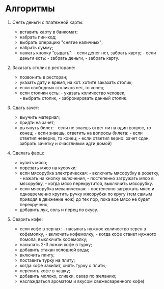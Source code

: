 # Алгоритмы

1) Снять деньги с платежной карты:
   - вставить карту в банкомат;
   - набрать пин-код;
   - выбрать операцию "снятие наличных";
   - набрать сумму;
   - нажать кнопку "выдать":
                    - если денег нет, забрать карту;
                    - если деньги есть: - забрать деньги,
                                        - забрать карту. 
                                        
 2) Заказать столик в ресторане:
    - позвонить в ресторан;
    - указать дату и время, на кот. хотите заказать столик;
    - если свободных столиков нет, то конец;
    - если столики есть:
             - указать количество человек,     
             - выбрать столик,
             - забронировать данный столик.
             
 3) Сдать зачет:
     - выучить материал;
     - придти на зачет;
     - вытянуть билет:
              - если не знаешь ответ ни на один вопрос, то конец;
              - если знаешь, ответить на вопросы билета:
                           - если ответил неверно, то конец;
                           - если ответил верно: зачет сдан, забрать зачетку и счастливым идти домой)


4) Сделать фарш:
    - купить мясо;
    - порезать мясо на кусочки;
    - если мясорубка электрическая:
                     - включить мясорубку в розетку,
                     - нажать на кнопку включения,
                     - постепенно загружать мясо в мясорубку,
                     - когда мясо перекрутится, выключить мясорубку.
    - если мясорубка механическая:
                     - постепенно загружать мясо и одновременно крутить ручку мясорубки по кругу (тем самым приводя в движение нож)
                       до тех пор, пока все мясо не будет перекручено;
    - добавить лук, соль и перец по вкусу.


5) Сварить кофе:
    - если кофе в зернах:
           - насыпать нужное количество зерен в кофемолку,
           - включить кофемолку,
           - когда кофе станет нужного помола, выключить кофемолку;
    - насыпать 2-3 ложки кофе в турку;
    - добавить стакан холодной воды;
    - включить плиту;
    - поставить турку на плиту;
    - когда кофе закипит, снять турку с плиты;
    - перелить кофе в чашку;
    - добавить молоко, сливки, сахар по желанию;
    - наслаждаться ароматом и вкусом свежесваренного кофе)
        

